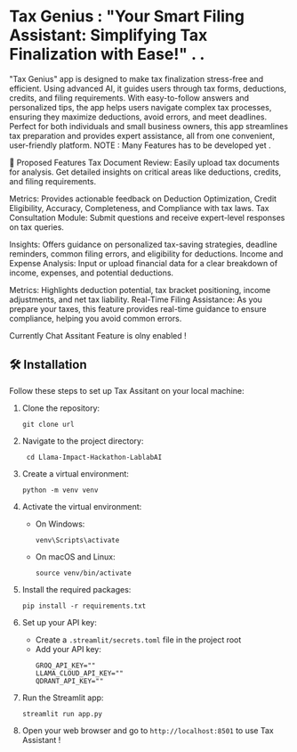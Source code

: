 
#  Tax Genius  :  "Your Smart Filing Assistant: Simplifying Tax Finalization with Ease!" . .
 


 "Tax Genius" app is designed to make tax finalization stress-free and efficient. Using advanced AI, it guides users through tax forms, deductions, credits, and filing requirements. With easy-to-follow answers and personalized tips, the app helps users navigate complex tax processes, ensuring they maximize deductions, avoid errors, and meet deadlines. Perfect for both individuals and small business owners, this app streamlines tax preparation and provides expert assistance, all from one convenient, user-friendly platform. 
 NOTE : Many Features has to be developed yet .

🚀 Proposed Features
Tax Document Review: Easily upload tax documents for analysis. Get detailed insights on critical areas like deductions, credits, and filing requirements.

Metrics: Provides actionable feedback on Deduction Optimization, Credit Eligibility, Accuracy, Completeness, and Compliance with tax laws.
Tax Consultation Module: Submit questions and receive expert-level responses on tax queries.

Insights: Offers guidance on personalized tax-saving strategies, deadline reminders, common filing errors, and eligibility for deductions.
Income and Expense Analysis: Input or upload financial data for a clear breakdown of income, expenses, and potential deductions.

Metrics: Highlights deduction potential, tax bracket positioning, income adjustments, and net tax liability.
Real-Time Filing Assistance: As you prepare your taxes, this feature provides real-time guidance to ensure compliance, helping you avoid common errors.

Currently Chat Assitant Feature is olny enabled !

## 🛠️ Installation

Follow these steps to set up Tax Assitant on your local machine:

1. Clone the repository:
   ```
   git clone url
   ```

2. Navigate to the project directory:
   ```
    cd Llama-Impact-Hackathon-LablabAI
   ```

3. Create a virtual environment:
   ```
   python -m venv venv
   ```

4. Activate the virtual environment:
   - On Windows:
     ```
     venv\Scripts\activate
     ```
   - On macOS and Linux:
     ```
     source venv/bin/activate
     ```

5. Install the required packages:
   ```
   pip install -r requirements.txt
   ```

6. Set up your API key:
   - Create a `.streamlit/secrets.toml` file in the project root
   - Add your API key:
     ```
     GROQ_API_KEY=""
     LLAMA_CLOUD_API_KEY=""
     QDRANT_API_KEY=""
     ```

7. Run the Streamlit app:
   ```
   streamlit run app.py
   ```

8. Open your web browser and go to `http://localhost:8501` to use Tax Assistant !





